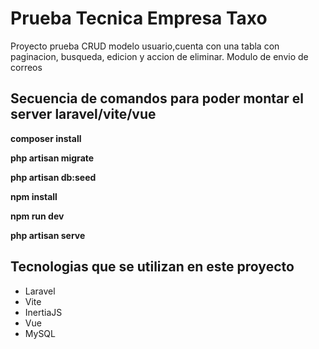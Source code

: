 # Prueba Tecnica Empresa Taxo



Proyecto prueba CRUD modelo usuario,cuenta con una tabla con paginacion, busqueda, edicion y accion de eliminar.
Modulo de envio de correos

## Secuencia de comandos para poder montar el server laravel/vite/vue



**composer install**

**php artisan migrate**

**php artisan db:seed**

**npm install**

**npm run dev**

**php artisan serve**

## Tecnologias que se utilizan en este proyecto

* Laravel
* Vite
* InertiaJS
* Vue
* MySQL 
